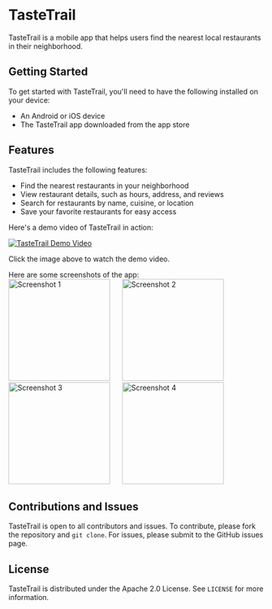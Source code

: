 # TasteTrail

TasteTrail is a mobile app that helps users find the nearest local restaurants in their neighborhood.

## Getting Started

To get started with TasteTrail, you'll need to have the following installed on your device:
- An Android or iOS device
- The TasteTrail app downloaded from the app store

## Features

TasteTrail includes the following features:
- Find the nearest restaurants in your neighborhood
- View restaurant details, such as hours, address, and reviews
- Search for restaurants by name, cuisine, or location
- Save your favorite restaurants for easy access

Here's a demo video of TasteTrail in action:

[![TasteTrail Demo Video](https://img.youtube.com/vi/q9TpF-Nnkdw/0.jpg)](https://github.com/USERNAME/REPOSITORY/raw/main/VIDEO-FILE.mp4)

Click the image above to watch the demo video.

Here are some screenshots of the app:
<br>
<img src="https://raw.githubusercontent.com/gaelxxl34/E-commerce-Images/main/screenshots/1.jpg" alt="Screenshot 1" width="200" style="margin-right: 20px;">
<img src="https://raw.githubusercontent.com/gaelxxl34/E-commerce-Images/main/screenshots/2.jpg" alt="Screenshot 2" width="200" style="margin-right: 20px;">
<img src="https://raw.githubusercontent.com/gaelxxl34/E-commerce-Images/main/screenshots/3(2).jpg" alt="Screenshot 3" width="200" style="margin-right: 20px;">
<img src="https://raw.githubusercontent.com/gaelxxl34/E-commerce-Images/main/screenshots/4(2).jpg" alt="Screenshot 4" width="200">

## Contributions and Issues

TasteTrail is open to all contributors and issues. To contribute, please fork the repository and `git clone`. For issues, please submit to the GitHub issues page.

## License

TasteTrail is distributed under the Apache 2.0 License. See `LICENSE` for more information.
